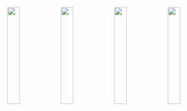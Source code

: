 
<img align="left" width="24%" src="https://user-images.githubusercontent.com/48061933/102461368-db0a3880-407a-11eb-9176-532f77ddb1c0.jpg" />
<img align="left" width="24%" src="https://user-images.githubusercontent.com/48061933/102461351-d6458480-407a-11eb-977c-d5d7732f83e1.jpg" />
<img align="left" width="24%" src="https://user-images.githubusercontent.com/48061933/102461367-da71a200-407a-11eb-9e08-83439e32a6d5.jpg" />
<img align="left" width="24%" src="https://user-images.githubusercontent.com/48061933/102461363-d9d90b80-407a-11eb-8d90-8139f4b6aefc.jpg" />
